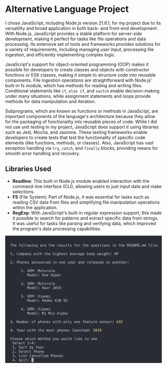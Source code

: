 # Alternative Language Project

I chose JavaScript, including Node.js version 21.6.1, for my project due to its versatility and broad application in both back- and front-end development. With Node.js, JavaScript provides a stable platform for server-side development, making it perfect for tasks like file operations and data processing. Its extensive set of tools and frameworks provides solutions for a variety of requirements, including managing user input, processing file ingestion, and efficiently implementing complex logic.

JavaScript's support for object-oriented programming (OOP) makes it possible for developers to create classes and objects with constructor functions or ES6 classes, making it simple to structure code into reusable components. File ingestion operations are straightforward with Node.js' built-in fs module, which has methods for reading and writing files. Conditional statements like `if`, `else if`, and `switch` enable decision-making under many situations, while assignment statements and loops provide methods for data manipulation and iteration.

Subprograms, which are known as functions or methods in JavaScript, are important components of the language's architecture because they allow for the packaging of functionality into reusable pieces of code. While I did not use unit testing in my project, JavaScript does support it using libraries such as Jest, Mocha, and Jasmine. These testing frameworks enable developers to create tests that test the functionality of specific code elements (like functions, methods, or classes). Also, JavaScript has vast exception handling via `try`, `catch`, and `finally` blocks, providing means for smooth error handling and recovery.

## Libraries Used

* **Readline**: This built-in Node.js module enabled interaction with the command-line interface (CLI), allowing users to just input data and make selections.
* **FS** (File System): Part of Node.js, it was essential for tasks such as reading CSV data from files and simplifying file manipulation operations within the application.
* **RegExp**: With JavaScript's built-in regular expression support, this made it possible to search for patterns and extract specific data from strings. It was useful for tasks like parsing and verifying data, which improved the program's data processing capabilities.

![1713730253327](/image/1713730253327.png)
